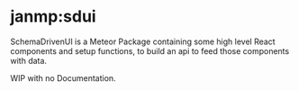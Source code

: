 # janmp:sdui

SchemaDrivenUI is a Meteor Package containing some high level React components and setup functions, to build an api to feed those components with data.

WIP with no Documentation.